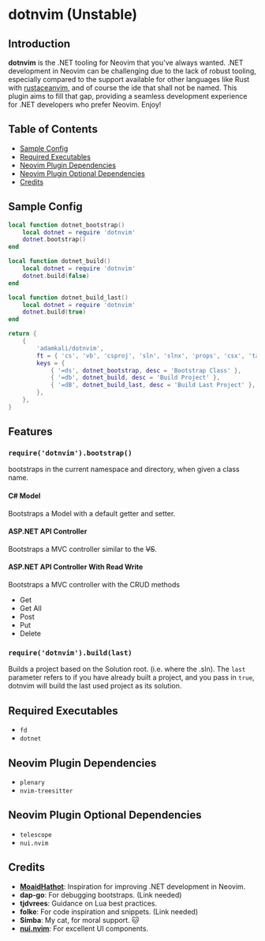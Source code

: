 # dotnvim (Unstable)

## Introduction

**dotnvim** is the .NET tooling for Neovim that you've always wanted. .NET development in Neovim can be challenging due to the lack of robust tooling, especially compared to the support available for other languages like Rust with [rustaceanvim](https://github.com/mrcjkb/rustaceanvim), and of course the ide that shall not be named. This plugin aims to fill that gap, providing a seamless development experience for .NET developers who prefer Neovim. Enjoy!

## Table of Contents

- [Sample Config](#sample-config)
- [Required Executables](#required-executables)
- [Neovim Plugin Dependencies](#neovim-plugin-dependencies)
- [Neovim Plugin Optional Dependencies](#neovim-plugin-optional-dependencies)
- [Credits](#credits)

## Sample Config

```lua
local function dotnet_bootstrap()
    local dotnet = require 'dotnvim'
    dotnet.bootstrap()
end

local function dotnet_build()
    local dotnet = require 'dotnvim'
    dotnet.build(false)
end

local function dotnet_build_last()
    local dotnet = require 'dotnvim'
    dotnet.build(true)
end

return {
    {
        'adamkali/dotnvim',
        ft = { 'cs', 'vb', 'csproj', 'sln', 'slnx', 'props', 'csx', 'targets' },
        keys = {
            { '=ds', dotnet_bootstrap, desc = 'Bootstrap Class' },
            { '=db', dotnet_build, desc = 'Build Project' },
            { '=dB', dotnet_build_last, desc = 'Build Last Project' },
        },
    },
}
```

## Features

### `require('dotnvim').bootstrap()`
bootstraps in the current namespace and directory, when given a class name. 

#### C# Model 
Bootstraps a Model with a default getter and setter.

#### ASP.NET API Controller
Bootstraps a MVC controller similar to the ~~VS~~.


#### ASP.NET API Controller With Read Write
Bootstraps a MVC controller with the CRUD methods 
- Get 
- Get All 
- Post 
- Put 
- Delete

### `require('dotnvim').build(last)`
Builds a project based on the Solution root. (i.e. where the .sln). The `last` parameter refers to if you have already built a project, and you pass in `true`, dotnvim will build the last used project as its solution.

## Required Executables

- `fd`
- `dotnet`

## Neovim Plugin Dependencies

- `plenary`
- `nvim-treesitter`

## Neovim Plugin Optional Dependencies

- `telescope`
- `nui.nvim`

## Credits

- **[MoaidHathot](https://github.com/MoaidHathot/dotnet.nvim)**: Inspiration for improving .NET development in Neovim.
- **dap-go**: For debugging bootstraps. (Link needed)
- **tjdvrees**: Guidance on Lua best practices.
- **folke**: For code inspiration and snippets. (Link needed)
- **Simba**: My cat, for moral support. 🐱
- **[nui.nvim](https://github.com/MunifTanjim/nui.nvim)**: For excellent UI components.

